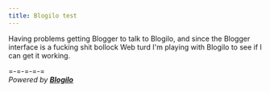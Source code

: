 ```yaml
---
title: Blogilo test
---
```

<div><p>Having problems getting Blogger to talk to Blogilo, and since the Blogger interface is a fucking shit bollock Web turd I'm playing with Blogilo to see if I can get it working.</p><p>=-=-=-=-=<br /><i>Powered by <b><a href="http://blogilo.gnufolks.org/">Blogilo</a></b></i></p></div>